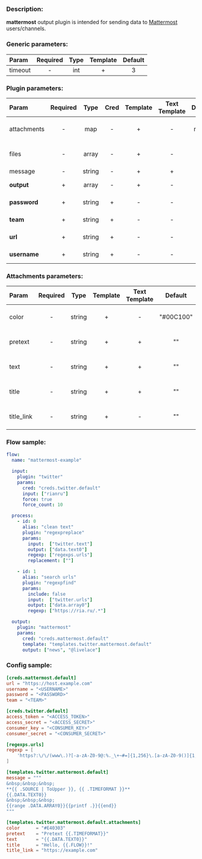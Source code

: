 ### Description:

**mattermost** output plugin is intended for sending data to [Mattermost](https://mattermost.org/) users/channels.


### Generic parameters:

| Param     | Required   | Type   | Template   | Default   |
| :-------- | :--------: | :----: | :--------: | :-------: |
| timeout   | -          | int    | +          | 3         |


### Plugin parameters:

| Param          | Required   | Type     | Cred   | Template   | Text Template   | Default   | Example                            | Description                                                                                                  |
| :------------- | :--------: | :------: | :----: | :--------: | :-------------: | :-------: | :--------------------------------: | :----------------------------------------------------------------------------------------------------------- |
| attachments    | -          | map      | -      | +          | -               | map[]     | see example                        | [Mattermost Message Attachments](https://docs.mattermost.com/developer/message-attachments.html)             |
| files          | -          | array    | -      | +          | -               | ""        | ["data.array0"]                    | List of [DataItem](../../concept.md) fields with files paths.                                                |
| message        | -          | string   | -      | +          | +               | ""        | "{{.DATA.TEXT0}}"                  | Message text.                                                                                                |
| **output**     | +          | array    | -      | +          | -               | []        | ["news", "@livelace"]              | List of channels/users.                                                                                      |
| **password**   | +          | string   | +      | -          | -               | ""        | ""                                 | Mattermost password.                                                                                         |
| **team**       | +          | string   | +      | -          | -               | ""        | "superteam"                        | Mattermost team.                                                                                             |
| **url**        | +          | string   | +      | -          | -               | ""        | "https://host.example.com"         | Mattermost URL.                                                                                              |
| **username**   | +          | string   | +      | -          | -               | ""        | ""                                 | Mattermost user.                                                                                             |


### Attachments parameters:

| Param        | Required   | Type     | Template   | Text Template   | Default     | Example                     | Description                                                                                        |
| :----------- | :--------: | :------: | :--------: | :-------------: | :---------: | :-------------------------: | :------------------------------------------------------------------------------------------------- |
| color        | -          | string   | +          | -               | "#00C100"   | "#E40303"                   | [Mattermost Message Attachments](https://docs.mattermost.com/developer/message-attachments.html)   |
| pretext      | -          | string   | +          | +               | ""          | "Pretext {{.TIMEFORMAT}}"   | [Mattermost Message Attachments](https://docs.mattermost.com/developer/message-attachments.html)   |
| text         | -          | string   | +          | +               | ""          | "{{.DATA.TEXT0}}"           | [Mattermost Message Attachments](https://docs.mattermost.com/developer/message-attachments.html)   |
| title        | -          | string   | +          | +               | ""          | "Hello, {{.FLOW}}!"         | [Mattermost Message Attachments](https://docs.mattermost.com/developer/message-attachments.html)   |
| title_link   | -          | string   | +          | -               | ""          | "https://example.com"       | [Mattermost Message Attachments](https://docs.mattermost.com/developer/message-attachments.html)   |

### Flow sample:

```yaml
flow:
  name: "mattermost-example"

  input:
    plugin: "twitter"
    params:
      cred: "creds.twitter.default"
      input: ["rianru"]
      force: true
      force_count: 10

  process:
    - id: 0
      alias: "clean text"
      plugin: "regexpreplace"
      params:
        input:  ["twitter.text"]
        output: ["data.text0"]
        regexp: ["regexps.urls"]
        replacement: [""]

    - id: 1
      alias: "search urls"
      plugin: "regexpfind"
      params:
        include: false
        input:  ["twitter.urls"]
        output: ["data.array0"]
        regexp: ["https://ria.ru/.*"]

  output:
    plugin: "mattermost"
    params:
      cred: "creds.mattermost.default"
      template: "templates.twitter.mattermost.default"
      output: ["news", "@livelace"]
```

### Config sample:

```toml
[creds.mattermost.default]
url = "https://host.example.com"
username = "<USERNAME>"
password = "<PASSWORD>"
team = "<TEAM>"

[creds.twitter.default]
access_token = "<ACCESS_TOKEN>"
access_secret = "<ACCESS_SECRET>"
consumer_key = "<CONSUMER_KEY>"
consumer_secret = "<CONSUMER_SECRET>"

[regexps.urls]
regexp = [
    'https?:\/\/(www\.)?[-a-zA-Z0-9@:%._\+~#=]{1,256}\.[a-zA-Z0-9()]{1,6}\b([-a-zA-Z0-9()@:%_\+.~#?&//=]*)'
]

[templates.twitter.mattermost.default]
message = """
&nbsp;&nbsp;&nbsp;
**{{ .SOURCE | ToUpper }}, {{ .TIMEFORMAT }}**
{{.DATA.TEXT0}}
&nbsp;&nbsp;&nbsp;
{{range .DATA.ARRAY0}}{{printf .}}{{end}}
"""

[templates.twitter.mattermost.default.attachments]
color      = "#E40303"
pretext    = "Pretext {{.TIMEFORMAT}}"
text       = "{{.DATA.TEXT0}}"
title      = "Hello, {{.FLOW}}!"
title_link = "https://example.com"
```



